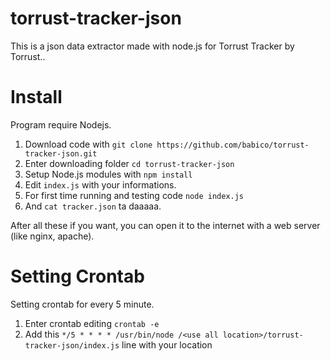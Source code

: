 # torrust-tracker-json

This is a json data extractor made with node.js for Torrust Tracker by Torrust..

# Install

Program require Nodejs.

1. Download code with `git clone https://github.com/babico/torrust-tracker-json.git`
2. Enter downloading folder `cd torrust-tracker-json`
3. Setup Node.js modules with `npm install`
4. Edit `index.js` with your informations.
5. For first time running and testing code `node index.js`
6. And `cat tracker.json` ta daaaaa.

After all these if you want, you can open it to the internet with a web server (like nginx, apache).

# Setting Crontab

Setting crontab for every 5 minute.

1. Enter crontab editing `crontab -e`
2. Add this `*/5 * * * * /usr/bin/node /<use all location>/torrust-tracker-json/index.js` line with your location
